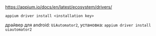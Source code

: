 https://appium.io/docs/en/latest/ecosystem/drivers/

`appium driver install <installation key>`


драйвер для android: `UiAutomator2`, установка: `appium driver install uiautomator2`